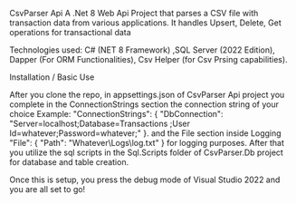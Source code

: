 CsvParser Api A .Net 8 Web Api Project that parses a CSV file with transaction data from various applications.
It handles Upsert, Delete, Get operations for transactional data

Technologies used:  C# (NET 8 Framework) ,SQL Server (2022 Edition),  Dapper (For ORM Functionalities), Csv Helper (for Csv Prsing capabilities).

Installation / Basic Use

After you clone the repo, in appsettings.json of CsvParser Api project you complete in the ConnectionStrings section the connection string of your choice Example: "ConnectionStrings": { "DbConnection": "Server=localhost;Database=Transactions ;User Id=whatever;Password=whatever;" }.
and the File section inside Logging "File": {
   "Path": "Whatever\\Logs\\log.txt"
 }
for logging purposes.
After that you utilize the sql scripts in the Sql.Scripts folder of CsvParser.Db project for database and table creation.

Once this is setup, you press the debug mode of Visual Studio 2022 and you are all set to go!

